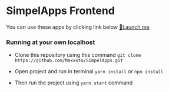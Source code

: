 # SimpelApps Frontend

You can use these apps by clicking link below
[:rocket:Launch me](https://admin.simpelapps.vercel.app)

### Running at your own localhost

- Clone this repository using this command
  `git clone https://github.com/Maxxoto/SimpelApps.git`

- Open project and run in terminal `yarn install` or `npm install`
- Then run the project using `yarn start` command
